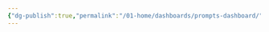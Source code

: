 ```yaml
---
{"dg-publish":true,"permalink":"/01-home/dashboards/prompts-dashboard/","noteIcon":"","created":"2025-09-23T16:49:08.530+02:00","updated":"2025-09-23T16:49:03.662+02:00"}
---
```


